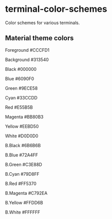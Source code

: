 # terminal-color-schemes

Color schemes for various terminals.


## Material theme colors

Foreground  #CCCFD1

Background  #313540


Black       #000000

Blue        #6090F0

Green       #9ECE58

Cyan        #33CCDD

Red         #E55B5B

Magenta     #BB80B3

Yellow      #EEBD50

White       #D0D0D0


B.Black     #6B6B6B

B.Blue      #72A4FF

B.Green     #C3E88D

B.Cyan      #79D8FF

B.Red       #FF5370

B.Magenta   #C792EA

B.Yellow    #FFDD6B

B.White     #FFFFFF
